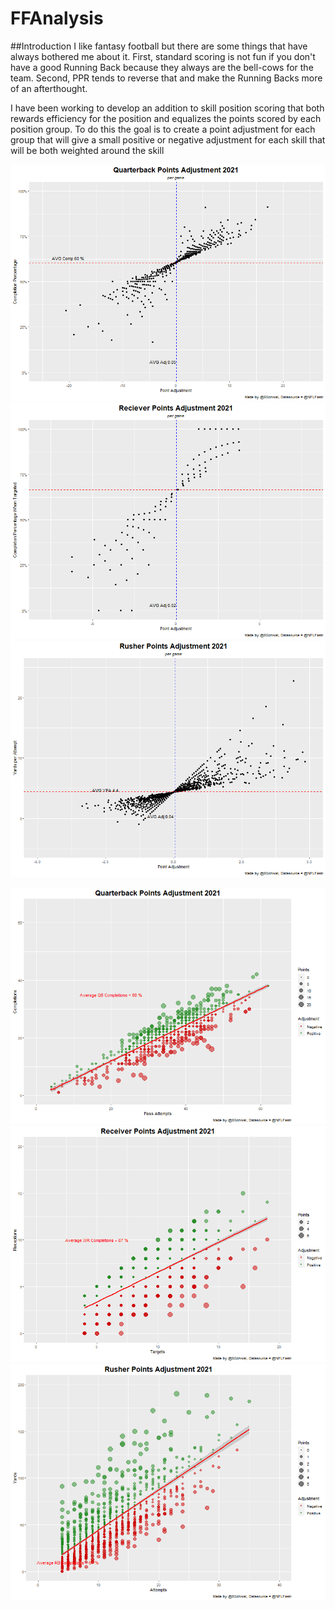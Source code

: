 # FFAnalysis

##Introduction
I like fantasy football but there are some things that have always bothered me about it. First, standard scoring is not fun if you don't have a good Running Back because they always are the bell-cows for the team. Second, PPR tends to reverse that and make the Running Backs more of an afterthought. 

I have been working to develop an addition to skill position scoring that both rewards efficiency for the position and equalizes the points scored by each position group. To do this the goal is to create a point adjustment for each group that will give a small positive or negative adjustment for each skill that will be both 
weighted around the skill 

![QB Point Adjustment per Game](./QBAjustPerGame.png)
![WR Point Adjustment per Game](./WRAjustPerGame.png)
![RB Point Adjustment per Game](./RBAjustPerGame.png)

![QB Throws vs Completions and Point Adjustment per Game](./QBCompPerGame.png)
![WR Targets vs Reception and Point Adjustment per Game](./WRCompPerGame.png)
![RB Yards vs Attempts and Point Adjustment per Game](./RBCompPerGame.png)

